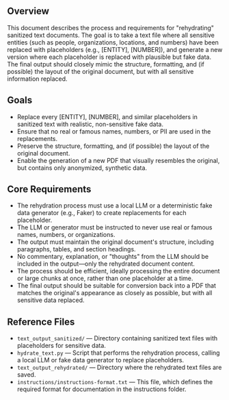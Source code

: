 ## Overview

This document describes the process and requirements for "rehydrating" sanitized text documents. The goal is to take a text file where all sensitive entities (such as people, organizations, locations, and numbers) have been replaced with placeholders (e.g., [ENTITY], [NUMBER]), and generate a new version where each placeholder is replaced with plausible but fake data. The final output should closely mimic the structure, formatting, and (if possible) the layout of the original document, but with all sensitive information replaced.

## Goals

- Replace every [ENTITY], [NUMBER], and similar placeholders in sanitized text with realistic, non-sensitive fake data.
- Ensure that no real or famous names, numbers, or PII are used in the replacements.
- Preserve the structure, formatting, and (if possible) the layout of the original document.
- Enable the generation of a new PDF that visually resembles the original, but contains only anonymized, synthetic data.

## Core Requirements

- The rehydration process must use a local LLM or a deterministic fake data generator (e.g., Faker) to create replacements for each placeholder.
- The LLM or generator must be instructed to never use real or famous names, numbers, or organizations.
- The output must maintain the original document's structure, including paragraphs, tables, and section headings.
- No commentary, explanation, or "thoughts" from the LLM should be included in the output—only the rehydrated document content.
- The process should be efficient, ideally processing the entire document or large chunks at once, rather than one placeholder at a time.
- The final output should be suitable for conversion back into a PDF that matches the original's appearance as closely as possible, but with all sensitive data replaced.

## Reference Files

- `text_output_sanitized/` — Directory containing sanitized text files with placeholders for sensitive data.
- `hydrate_text.py` — Script that performs the rehydration process, calling a local LLM or fake data generator to replace placeholders.
- `text_output_rehydrated/` — Directory where the rehydrated text files are saved.
- `instructions/instructions-format.txt` — This file, which defines the required format for documentation in the instructions folder.
